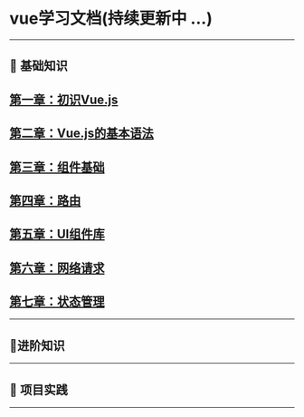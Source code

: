 # vue学习文档(持续更新中 ...)

---

## :book: 基础知识

## [第一章：初识Vue.js](/pkg-vue/ch1/ch1.md)

## [第二章：Vue.js的基本语法](/pkg-vue/ch1/ch1.md)

## [第三章：组件基础](/pkg-vue/ch1/ch1.md)

## [第四章：路由](/pkg-vue/ch1/ch1.md)

## [第五章：UI组件库](/pkg-vue/ch1/ch1.md)

## [第六章：网络请求](/pkg-vue/ch1/ch1.md)

## [第七章：状态管理](/pkg-vue/ch1/ch1.md)

---

## :tada:进阶知识

---

## :rocket: 项目实践

---
